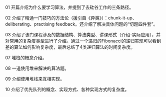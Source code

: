 01 开篇介绍为什么要学习算法，并提到了去硅谷工作的三条路径。

02 介绍了精通一门技巧的方法论（援引自《异类》）：chunk-it-up、deliberating、practising feedback。还介绍了解决具体问题的“切题四件套”。

03 介绍了该门课程涉及的数据结构、算法类型、讲课形式（介绍-实际应用），并对常用的复杂度类型进行了介绍。通过一个递归的Fibonacci的递归实现可以看到差的算法如何影响复杂度，最后总结了4类递归算法的时间复杂度。

07 堆栈的概念介绍。

08 一道使用堆来解决的算法题。

09 介绍使用堆栈来互相实现。

10 介绍了优先队列的概念、实现方式、各种实现方式的复杂度。

